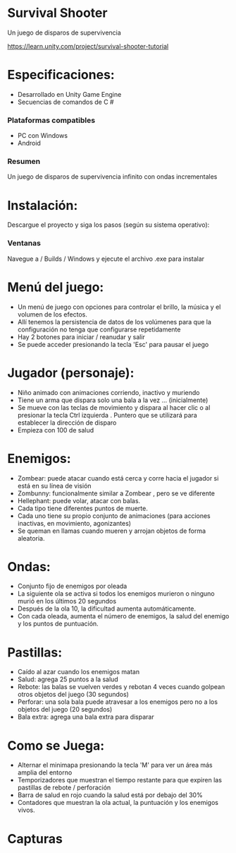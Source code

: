 # Survival Shooter

Un juego de disparos de supervivencia

https://learn.unity.com/project/survival-shooter-tutorial

# Especificaciones:

* Desarrollado en Unity Game Engine
* Secuencias de comandos de C #

<h3>Plataformas compatibles</h3>

* PC con Windows
* Android

<h3>Resumen</h3>

Un juego de disparos de supervivencia infinito con ondas incrementales

# Instalación:

Descargue el proyecto y siga los pasos (según su sistema operativo):

<h3>Ventanas</h3>

Navegue a / Builds / Windows y ejecute el archivo .exe para instalar

# Menú del juego:

* Un menú de juego con opciones para controlar el brillo, la música y el volumen de los efectos.
* Allí tenemos la persistencia de datos de los volúmenes para que la configuración no tenga que configurarse repetidamente
* Hay 2 botones para iniciar / reanudar y salir
* Se puede acceder presionando la tecla 'Esc' para pausar el juego

# Jugador (personaje):

* Niño animado con animaciones corriendo, inactivo y muriendo
* Tiene un arma que dispara solo una bala a la vez ... (inicialmente)
* Se mueve con las teclas de movimiento y dispara al hacer clic o al presionar la tecla Ctrl izquierda . Puntero que se utilizará para establecer la dirección de disparo
* Empieza con 100 de salud

# Enemigos:

* Zombear: puede atacar cuando está cerca y corre hacia el jugador si está en su línea de visión
* Zombunny: funcionalmente similar a Zombear , pero se ve diferente
* Hellephant: puede volar, atacar con balas.
* Cada tipo tiene diferentes puntos de muerte.
* Cada uno tiene su propio conjunto de animaciones (para acciones inactivas, en movimiento, agonizantes)
* Se queman en llamas cuando mueren y arrojan objetos de forma aleatoria.

# Ondas:

* Conjunto fijo de enemigos por oleada
* La siguiente ola se activa si todos los enemigos murieron o ninguno murió en los últimos 20 segundos
* Después de la ola 10, la dificultad aumenta automáticamente.
* Con cada oleada, aumenta el número de enemigos, la salud del enemigo y los puntos de puntuación.

# Pastillas:

* Caído al azar cuando los enemigos matan
* Salud: agrega 25 puntos a la salud
* Rebote: las balas se vuelven verdes y rebotan 4 veces cuando golpean otros objetos del juego (30 segundos)
* Perforar: una sola bala puede atravesar a los enemigos pero no a los objetos del juego (20 segundos)
* Bala extra: agrega una bala extra para disparar

# Como se Juega:

* Alternar el minimapa presionando la tecla 'M' para ver un área más amplia del entorno
* Temporizadores que muestran el tiempo restante para que expiren las pastillas de rebote / perforación
* Barra de salud en rojo cuando la salud está por debajo del 30%
* Contadores que muestran la ola actual, la puntuación y los enemigos vivos.

# Capturas
